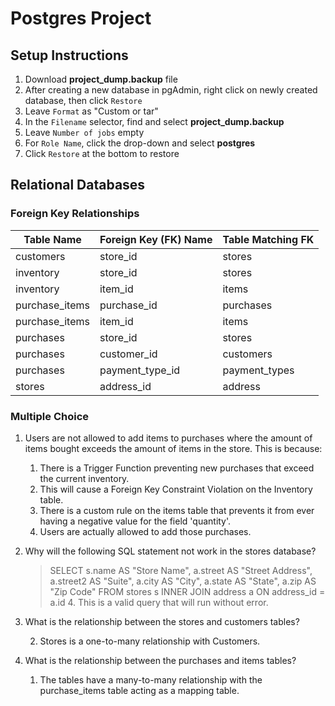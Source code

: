 # Postgres Project

## Setup Instructions

1. Download **project_dump.backup** file
2. After creating a new database in pgAdmin, right click on newly created database, then click `Restore`
3. Leave `Format` as "Custom or tar"
4. In the `Filename` selector, find and select **project_dump.backup**
5. Leave `Number of jobs` empty
6. For `Role Name`, click the drop-down and select **postgres**
7. Click `Restore` at the bottom to restore

## Relational Databases

### Foreign Key Relationships

| Table Name     | Foreign Key (FK) Name | Table Matching FK |
| -------------- | --------------------- | ----------------- |
| customers      | store_id              | stores            |
| inventory      | store_id              | stores            |
| inventory      | item_id               | items             |
| purchase_items | purchase_id           | purchases         |
| purchase_items | item_id               | items             |
| purchases      | store_id              | stores            |
| purchases      | customer_id           | customers         |
| purchases      | payment_type_id       | payment_types     |
| stores         | address_id            | address           |

### Multiple Choice

1. Users are not allowed to add items to purchases where the amount of items bought exceeds the amount of items in the store. This is because:

   1. There is a Trigger Function preventing new purchases that exceed the current inventory.
   2. This will cause a Foreign Key Constraint Violation on the Inventory table.
   3. There is a custom rule on the items table that prevents it from ever having a negative value for the field 'quantity'.
   4. Users are actually allowed to add those purchases.

2. Why will the following SQL statement not work in the stores database?

   > SELECT s.name AS "Store Name", a.street AS "Street Address", a.street2 AS "Suite", a.city AS "City", a.state AS "State", a.zip AS "Zip Code"
   > FROM stores s
   > INNER JOIN address a
   > ON address_id = a.id 4. This is a valid query that will run without error.

3. What is the relationship between the stores and customers tables?

   2. Stores is a one-to-many relationship with Customers.

4. What is the relationship between the purchases and items tables?
   1. The tables have a many-to-many relationship with the purchase_items table acting as a mapping table.
